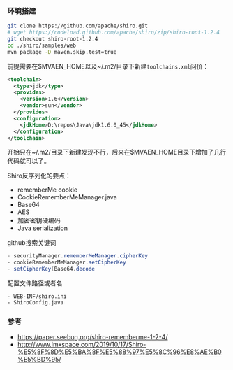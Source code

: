 ### 环境搭建
```bash
git clone https://github.com/apache/shiro.git
# wget https://codeload.github.com/apache/shiro/zip/shiro-root-1.2.4
git checkout shiro-root-1.2.4  
cd ./shiro/samples/web  
mvn package -D maven.skip.test=true
```
前提需要在$MVAEN_HOME以及~/.m2/目录下新建`toolchains.xml`问价：
```xml
<toolchain>
  <type>jdk</type>
  <provides>
    <version>1.6</version>
    <vendor>sun</vendor>
  </provides>
  <configuration>
    <jdkHome>D:\repos\Java\jdk1.6.0_45</jdkHome>
  </configuration>
</toolchain>
```
开始只在~/.m2/目录下新建发现不行，后来在$MVAEN_HOME目录下增加了几行代码就可以了。

Shiro反序列化的要点：

- rememberMe cookie
- CookieRememberMeManager.java
- Base64
- AES
- 加密密钥硬编码
- Java serialization

github搜索关键词

```java
- securityManager.rememberMeManager.cipherKey
- cookieRememberMeManager.setCipherKey
- setCipherKey(Base64.decode
```


配置文件路径或者名
```
- WEB-INF/shiro.ini
- ShiroConfig.java
```
### 参考
- https://paper.seebug.org/shiro-rememberme-1-2-4/
- http://www.lmxspace.com/2019/10/17/Shiro-%E5%8F%8D%E5%BA%8F%E5%88%97%E5%8C%96%E8%AE%B0%E5%BD%95/
